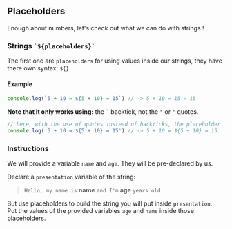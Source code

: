 ## Placeholders

Enough about numbers, let's check out what we can do with strings !

### Strings `` `${placeholders}` ``

The first one are `placeholders` for using values inside our strings, they have
there own syntax: `${}`.

#### Example

```js
console.log(`5 + 10 = ${5 + 10} = 15`) // -> 5 + 10 = 15 = 15
```

**Note that it only works using:** the `` ` `` backtick, not the `"` or `'`
quotes.

```js
// here, with the use of quotes instead of backticks, the placeholder is not evaluated and we see it as text:
console.log('5 + 10 = ${5 + 10} = 15') // -> 5 + 10 = ${5 + 10} = 15
```

### Instructions

We will provide a variable `name` and `age`. They will be pre-declared by us.

Declare a `presentation` variable of the string:

> `Hello, my name is` **name** `and I'm` **age** `years old`

But use placeholders to build the string you will put inside `presentation`.  
Put the values of the provided variables `age` and `name` inside those
placeholders.
